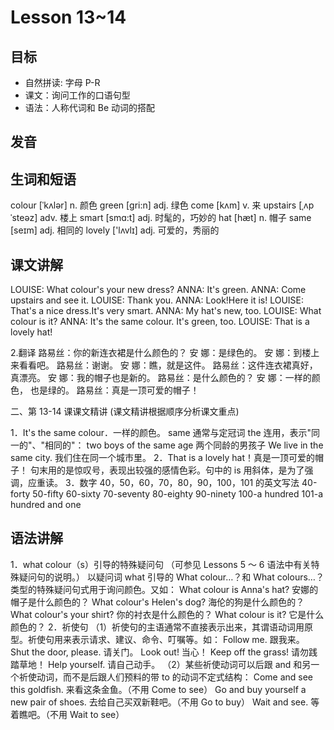 # Lesson 13~14

## 目标

- 自然拼读: 字母 P-R
- 课文：询问工作的口语句型
- 语法：人称代词和 Be 动词的搭配

## 发音

## 生词和短语

colour [ˈkʌlər]
n. 颜色
green [ɡri:n]
adj. 绿色
come [kʌm]
v. 来
upstairs [ˌʌpˈsteəz]
adv. 楼上
smart [smɑ:t]
adj. 时髦的，巧妙的
hat [hæt]
n. 帽子
same [seɪm]
adj. 相同的
lovely ['lʌvlɪ]
adj. 可爱的，秀丽的

## 课文讲解

LOUISE: What colour's your new dress?
ANNA: It's green.
ANNA: Come upstairs and see it.
LOUISE: Thank you.
ANNA: Look!Here it is!
LOUISE: That's a nice dress.It's very smart.
ANNA: My hat's new, too.
LOUISE: What colour is it?
ANNA: It's the same colour.
It's green, too.
LOUISE: That is a lovely hat!

2.翻译
路易丝：你的新连衣裙是什么颜色的？
安 娜：是绿色的。
安 娜：到楼上来看看吧。
路易丝：谢谢。
安 娜：瞧，就是这件。
路易丝：这件连衣裙真好，真漂亮。
安 娜：我的帽子也是新的。
路易丝：是什么颜色的？
安 娜：一样的颜色， 也是绿的。
路易丝：真是一顶可爱的帽子！

二、第 13-14 课课文精讲
(课文精讲根据顺序分析课文重点)

1．It's the same colour．一样的颜色。
same 通常与定冠词 the 连用，表示"同一的"、"相同的"：
two boys of the same age 两个同龄的男孩子
We live in the same city.
我们住在同一个城市里。
2．That is a lovely hat！真是一顶可爱的帽子！
句末用的是惊叹号，表现出较强的感情色彩。句中的 is 用斜体，是为了强调，应重读。
3．数字 40，50，60，70，80，90，100，101 的英文写法
40-forty 50-fifty 60-sixty
70-seventy 80-eighty 90-ninety
100-a hundred 101-a hundred and one

## 语法讲解

1．what colour（s）引导的特殊疑问句
（可参见 Lessons 5 ～ 6 语法中有关特殊疑问句的说明。）
以疑问词 what 引导的 What colour…？和 What colours…？
类型的特殊疑问句式用于询问颜色。又如：
What colour is Anna's hat?
安娜的帽子是什么颜色的？
What colour's Helen's dog?
海伦的狗是什么颜色的？
What colour's your shirt?
你的衬衣是什么颜色的？
What colour is it?
它是什么颜色的？
2．祈使句
（1）祈使句的主语通常不直接表示出来，其谓语动词用原型。祈使句用来表示请求、建议、命令、叮嘱等。如：
Follow me.
跟我来。
Shut the door, please.
请关门。
Look out!
当心！
Keep off the grass!
请勿践踏草地！
Help yourself.
请自己动手。
（2）某些祈使动词可以后跟 and 和另一个祈使动词，而不是后跟人们预料的带 to 的动词不定式结构：
Come and see this goldfish.
来看这条金鱼。（不用 Come to see）
Go and buy yourself a new pair of shoes.
去给自己买双新鞋吧。（不用 Go to buy）
Wait and see.
等着瞧吧。（不用 Wait to see）
